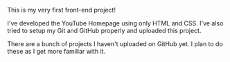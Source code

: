 This is my very first front-end project!

I've developed the YouTube Homepage using only HTML and CSS.
I've also tried to setup my Git and GitHub properly and uploaded this project.

There are a bunch of projects I haven't uploaded on GitHub yet. I plan to do these as I get more familiar with it.

